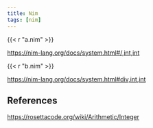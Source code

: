 ```yaml
---
title: Nim
tags: [nim]
---
```


{{< r "a.nim" >}}

<https://nim-lang.org/docs/system.html#/,int,int>

{{< r "b.nim" >}}

<https://nim-lang.org/docs/system.html#div,int,int>

## References

<https://rosettacode.org/wiki/Arithmetic/Integer>
